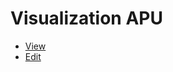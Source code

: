# Visualization APU


* [View](http://petstore.swagger.io/?url=https://raw.githubusercontent.com/zaletniy/visualizationAPI/master/visualizationAPI.yaml)
* [Edit](http://editor.swagger.io/#/?import=https://raw.githubusercontent.com/zaletniy/visualizationAPI/master/visualizationAPI.yaml)
